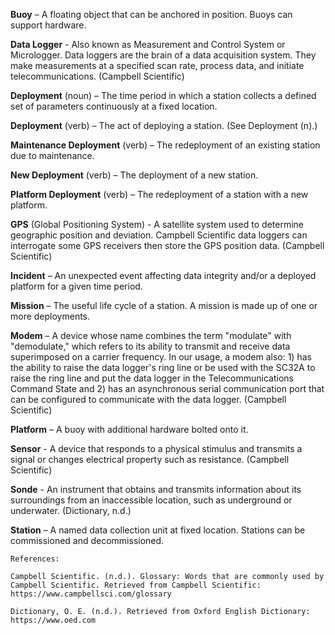 **Buoy** – A floating object that can be anchored in position. Buoys can support hardware.

**Data Logger** - Also known as Measurement and Control System or Micrologger. Data loggers are the brain of a data acquisition system. They make measurements at a specified scan rate, process data, and initiate telecommunications. (Campbell Scientific)

**Deployment** (noun) – The time period in which a station collects a defined set of parameters continuously at a fixed location.

**Deployment** (verb) – The act of deploying a station. (See Deployment (n).)

**Maintenance Deployment** (verb) – The redeployment of an existing station due to maintenance.

**New Deployment** (verb) – The deployment of a new station.

**Platform Deployment** (verb) – The redeployment of a station with a new platform.

**GPS** (Global Positioning System) - A satellite system used to determine geographic position and deviation. Campbell Scientific data loggers can interrogate some GPS receivers then store the GPS position data. (Campbell Scientific)

**Incident** – An unexpected event affecting data integrity and/or a deployed platform for a given time period.

**Mission** – The useful life cycle of a station. A mission is made up of one or more deployments.

**Modem** – A device whose name combines the term "modulate" with "demodulate," which refers to its ability to transmit and receive data superimposed on a carrier frequency. In our usage, a modem also: 1) has the ability to raise the data logger's ring line or be used with the SC32A to raise the ring line and put the data logger in the Telecommunications Command State and 2) has an asynchronous serial communication port that can be configured to communicate with the data logger. (Campbell Scientific)

**Platform** – A buoy with additional hardware bolted onto it.

**Sensor** - A device that responds to a physical stimulus and transmits a signal or changes electrical property such as resistance. (Campbell Scientific)

**Sonde** - An instrument that obtains and transmits information about its surroundings from an inaccessible location, such as underground or underwater. (Dictionary, n.d.)

**Station** – A named data collection unit at fixed location. Stations can be commissioned and decommissioned.

    References:

    Campbell Scientific. (n.d.). Glossary: Words that are commonly used by Campbell Scientific. Retrieved from Campbell Scientific: https://www.campbellsci.com/glossary

    Dictionary, O. E. (n.d.). Retrieved from Oxford English Dictionary: https://www.oed.com